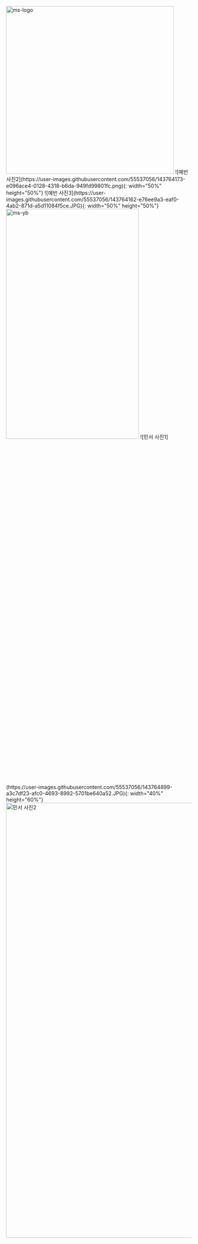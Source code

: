 <img width="455" alt="ms-logo" src="https://user-images.githubusercontent.com/55537056/143764553-13f372e4-9848-47da-9b2c-dd0d2854bc59.png">
![예빈 사진2](https://user-images.githubusercontent.com/55537056/143764173-e096ace4-0128-4318-b6da-949fd99801fc.png){: width="50%" height="50%"}
![예빈 사진3](https://user-images.githubusercontent.com/55537056/143764162-e76ee9a3-eaf0-4ab2-871d-a5d11084f5ce.JPG){: width="50%" height="50%"}
<img width="360" alt="ms-yb" src="https://user-images.githubusercontent.com/55537056/143764649-a2fd7058-34f6-4476-8f22-c9d68ca8601d.png" width="50%" height="40%">
![민서 사진1](https://user-images.githubusercontent.com/55537056/143764899-a3c7df23-afc0-4693-8992-5701be640a52.JPG){: width="40%" height="60%"}
<img width="801" alt="민서 사진2" src="https://user-images.githubusercontent.com/55537056/143764906-df3d7669-2abc-4cf3-b77e-98fcccf8c24b.png" width="50%" height="55%">
<img width="798" alt="민서 사진3" src="https://user-images.githubusercontent.com/55537056/143764909-2ad16bc8-dcd3-4b6f-ad6c-8f4f899bc21a.png" width="40%" height="50%">
![ms-logo-black](https://user-images.githubusercontent.com/55537056/143765180-9c6b0933-8b96-47d6-bf3e-c9ba3355659c.jpeg){: width="40%" height="40%"}
![민서(DJ) 사진1](https://user-images.githubusercontent.com/55537056/143765198-d1809338-6af8-4833-84c1-0627d0133738.JPG){: width="40%" height="40%"}
![민서(DJ) 사진2](https://user-images.githubusercontent.com/55537056/143765206-4b2bed26-ac18-4b0e-9f01-fd65836c7b6f.JPG){: width="40%" height="40%"}
![민서(DJ) 사진3](https://user-images.githubusercontent.com/55537056/143765210-a1c727c8-2111-40d0-bc15-ebf2a8d1d0fc.JPG){: width="40%" height="40%"}
